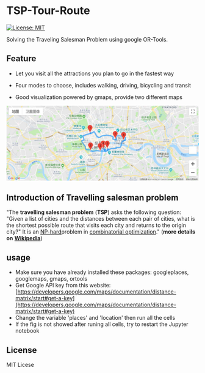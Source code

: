 # TSP-Tour-Route

[![License: MIT](https://img.shields.io/badge/License-MIT-yellow.svg)](https://opensource.org/licenses/MIT)

Solving the Traveling Salesman Problem using google OR-Tools.

## Feature

* Let you visit all the attractions you plan to go in the fastest way

* Four modes to choose, includes walking, driving, bicycling and transit

* Good visualization powered by gmaps, provide two different maps

![route showed on the map](googlemap.JPG)

## Introduction of Travelling salesman problem

"The **travelling salesman problem** (**TSP**) asks the following question: "Given a list of cities and the distances between each pair of cities, what is the shortest possible route that visits each city and returns to the origin city?" It is an [NP-hard](https://en.wikipedia.org/wiki/NP-hardness)problem in [combinatorial optimization](https://en.wikipedia.org/wiki/Combinatorial_optimization)." (**more details on** [**Wikipedia**](https://en.wikipedia.org/wiki/Travelling_salesman_problem))

## usage

* Make sure you have already installed these packages: googleplaces, googlemaps, gmaps, ortools
* Get Google API key from this website: [https://developers.google.com/maps/documentation/distance-matrix/start#get-a-key](https://developers.google.com/maps/documentation/distance-matrix/start#get-a-key)
* Change the variable 'places' and 'location' then run all the cells
* If the fig is not showed after runing all cells, try to restart the Jupyter notebook

## License
MIT Licese

